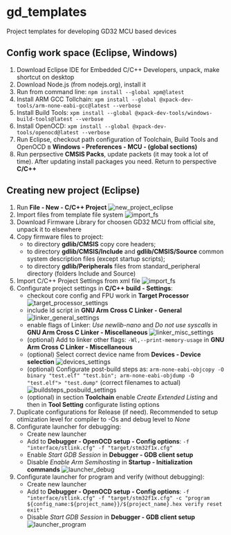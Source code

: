 # gd_templates
Project templates for developing GD32 MCU based devices

## Config work space (Eclipse, Windows)
1. Download Eclipse IDE for Embedded C/C++ Developers, unpack, make shortcut on desktop
1. Download Node.js (from nodejs.org), install it
1. Run from command line: `npm install --global xpm@latest`
1. Install ARM GCC Tollchain: `xpm install --global @xpack-dev-tools/arm-none-eabi-gcc@latest --verbose`
1. Install Build Tools: `xpm install --global @xpack-dev-tools/windows-build-tools@latest --verbose`
1. Install OpenOCD: `xpm install --global @xpack-dev-tools/openocd@latest --verbose`
1. Run Eclipse, checkout path configuration of Toolchain, Build Tools and OpenOCD в **Windows - Preferences - MCU - (global sections)**
1. Run perpsective **CMSIS Packs**, update packets (it may took a lot of time). After updating install packages you need. Return to perspective **C/C++**


## Creating new project (Eclipse)
1. Run **File - New - C/C++ Project**
![new_project_eclipse](readme_img/new_project_eclipse.png)
1. Import files from template file system
![import_fs](readme_img/import_fs.png)
1. Download Firmware Library for choosen GD32 MCU from official site, unpack it to elsewhere
1. Copy firmware files to project:
	- to directory **gdlib/CMSIS** copy core headers;
	- to directory **gdlib/CMSIS/Include** and **gdlib/CMSIS/Source** common system description files (except startup scripts);
	- to directory **gdlib/Peripherals** files from standard_peripheral directory (folders Include and Source)
1. Import C/C++ Project Settings from xml file
![import_fs](readme_img/import_settings.png)
1. Configurate project settings in **C/C++ build - Settings**:
	- checkout core config and FPU work in **Target Processor**
	![target_processor_settings](readme_img/target_processor_settings.png)
	- include ld script in **GNU Arm Cross C Linker - General**
	![linker_general_settings](readme_img/linker_general_settings.png)
	- enable flags of Linker: *Use newlib-nano* and *Do not use syscalls* in **GNU Arm Cross C Linker - Miscellaneous**
	![linker_misc_settings](readme_img/linker_misc_settings.png)
	- (optional) Add to linker other flags: `-Wl,--print-memory-usage` in **GNU Arm Cross C Linker - Miscellaneous**
	- (optional) Select correct device name from **Devices - Device selection**
	![devices_settings](readme_img/devices_settings.png)
	- (optional) Configurate post-build steps as: `arm-none-eabi-objcopy -O binary "test.elf" "test.bin"; arm-none-eabi-objdump -D "test.elf"> "test.dump"` (correct filenames to actual)
	![buildsteps_posbuild_settings](readme_img/buildsteps_posbuild_settings.png)
	- (optional) in section **Toolchain** enable *Create Extended Listing* and then in **Tool Setting** configurate listing options
1. Duplicate configurations for Release (if need). Recommended to setup otimization level for compiler to -Os and debug level to *None* 
1. Configurate launcher for debugging:
	- Create new launcher
	- Add to **Debugger - OpenOCD setup - Config options**: `-f "interface/stlink.cfg" -f "target/stm32f1x.cfg"`
	- Enable *Start GDB Session* in **Debugger - GDB client setup**
	- Disable *Enable Arm Semihosting* in **Startup - Initialization commands**
	![launcher_debug](readme_img/launcher_debug.png)
1. Configurate launcher for program and verify (without debugging):
	- Create new launcher
	- Add to **Debugger - OpenOCD setup - Config options**: `-f "interface/stlink.cfg" -f "target/stm32f1x.cfg" -c "program ${config_name:${project_name}}/${project_name}.hex verify reset exit"`
	- Disable *Start GDB Session* in **Debugger - GDB client setup**
	![launcher_program](readme_img/launcher_program.png)
